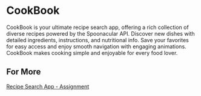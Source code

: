 CookBook
=========

CookBook is your ultimate recipe search app, offering a rich collection of diverse recipes powered by the Spoonacular API. Discover new dishes with detailed ingredients, instructions, and nutritional info. Save your favorites for easy access and enjoy smooth navigation with engaging animations. CookBook makes cooking simple and enjoyable for every food lover.

For More
-----------------
[Recipe Search App - Assignment](https://hyper-stinger-d56.notion.site/Recipe-Search-App-Assignment-15b3323b8c664a12b1ef1325579923c5#561187a436344bb6b7558a46d83e89e8)
